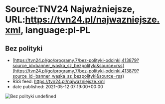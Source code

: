 # Source:TNV24 Najważniejsze, URL:https://tvn24.pl/najwazniejsze.xml, language:pl-PL

## Bez polityki
 - [https://tvn24.pl/go/programy,7/bez-polityki-odcinki,413879?source_id=banner_waska_sz_bezpolityki&source=rss](https://tvn24.pl/go/programy,7/bez-polityki-odcinki,413879?source_id=banner_waska_sz_bezpolityki&source=rss)
 - RSS feed: https://tvn24.pl/najwazniejsze.xml
 - date published: 2021-05-12 07:19:00+00:00

<img alt="Bez polityki" src="https://tvn24.pl/najnowsze/cdn-zdjecie-p6231h-bez-polityki-5161166/alternates/LANDSCAPE_1280" />
    undefined

